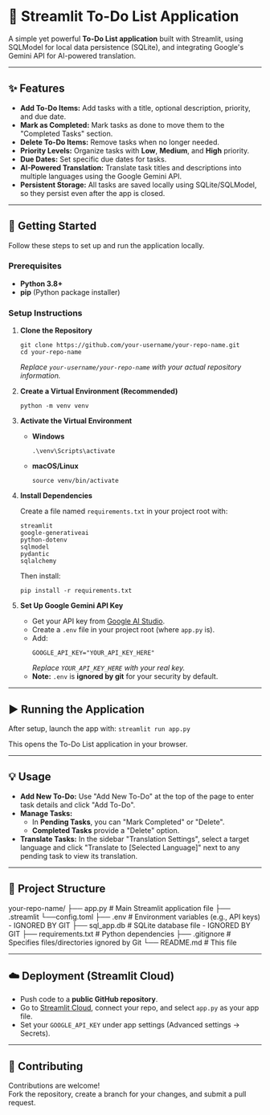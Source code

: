 # 📝 Streamlit To-Do List Application

A simple yet powerful **To-Do List application** built with Streamlit, using SQLModel for local data persistence (SQLite), and integrating Google's Gemini API for AI-powered translation.

---

## ✨ Features

- **Add To-Do Items:** Add tasks with a title, optional description, priority, and due date.
- **Mark as Completed:** Mark tasks as done to move them to the "Completed Tasks" section.
- **Delete To-Do Items:** Remove tasks when no longer needed.
- **Priority Levels:** Organize tasks with **Low**, **Medium**, and **High** priority.
- **Due Dates:** Set specific due dates for tasks.
- **AI-Powered Translation:** Translate task titles and descriptions into multiple languages using the Google Gemini API.
- **Persistent Storage:** All tasks are saved locally using SQLite/SQLModel, so they persist even after the app is closed.

---

## 🚀 Getting Started

Follow these steps to set up and run the application locally.

### Prerequisites

- **Python 3.8+**
- **pip** (Python package installer)

### Setup Instructions

1. **Clone the Repository**
    ```
    git clone https://github.com/your-username/your-repo-name.git
    cd your-repo-name
    ```
    *Replace `your-username/your-repo-name` with your actual repository information.*

2. **Create a Virtual Environment (Recommended)**
    ```
    python -m venv venv
    ```

3. **Activate the Virtual Environment**

    - **Windows**
      ```
      .\venv\Scripts\activate
      ```

    - **macOS/Linux**
      ```
      source venv/bin/activate
      ```

4. **Install Dependencies**

    Create a file named `requirements.txt` in your project root with:
    ```
    streamlit
    google-generativeai
    python-dotenv
    sqlmodel
    pydantic
    sqlalchemy
    ```

    Then install:
    ```
    pip install -r requirements.txt
    ```

5. **Set Up Google Gemini API Key**

    - Get your API key from [Google AI Studio](https://aistudio.google.com/app/apikey).
    - Create a `.env` file in your project root (where `app.py` is).
    - Add:
      ```
      GOOGLE_API_KEY="YOUR_API_KEY_HERE"
      ```
      *Replace `YOUR_API_KEY_HERE` with your real key.*
    - **Note:** `.env` is **ignored by git** for your security by default.

---

## ▶ Running the Application

After setup, launch the app with:
`streamlit run app.py`

This opens the To-Do List application in your browser.

---

## 💡 Usage

- **Add New To-Do:** Use "Add New To-Do" at the top of the page to enter task details and click "Add To-Do".
- **Manage Tasks:**
    - In **Pending Tasks**, you can "Mark Completed" or "Delete".
    - **Completed Tasks** provide a "Delete" option.
- **Translate Tasks:** In the sidebar "Translation Settings", select a target language and click "Translate to [Selected Language]" next to any pending task to view its translation.

---

## 📂 Project Structure
your-repo-name/
├── app.py # Main Streamlit application file
├── .streamlit
    └──config.toml
├── .env # Environment variables (e.g., API keys) - IGNORED BY GIT
├── sql_app.db # SQLite database file - IGNORED BY GIT
├── requirements.txt # Python dependencies
├── .gitignore # Specifies files/directories ignored by Git
└── README.md # This file


---

## ☁️ Deployment (Streamlit Cloud)

- Push code to a **public GitHub repository**.
- Go to [Streamlit Cloud](https://streamlit.io/cloud), connect your repo, and select `app.py` as your app file.
- Set your `GOOGLE_API_KEY` under app settings (Advanced settings → Secrets).

---

## 🤝 Contributing

Contributions are welcome!  
Fork the repository, create a branch for your changes, and submit a pull request.



